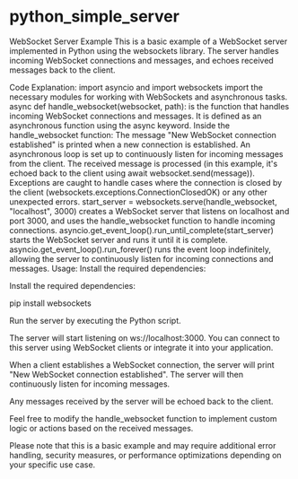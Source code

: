 # python_simple_server

WebSocket Server Example
This is a basic example of a WebSocket server implemented in Python using the websockets library. The server handles incoming WebSocket connections and messages, and echoes received messages back to the client.

Code Explanation:
import asyncio and import websockets import the necessary modules for working with WebSockets and asynchronous tasks.
async def handle_websocket(websocket, path): is the function that handles incoming WebSocket connections and messages. It is defined as an asynchronous function using the async keyword.
Inside the handle_websocket function:
The message "New WebSocket connection established" is printed when a new connection is established.
An asynchronous loop is set up to continuously listen for incoming messages from the client.
The received message is processed (in this example, it's echoed back to the client using await websocket.send(message)).
Exceptions are caught to handle cases where the connection is closed by the client (websockets.exceptions.ConnectionClosedOK) or any other unexpected errors.
start_server = websockets.serve(handle_websocket, "localhost", 3000) creates a WebSocket server that listens on localhost and port 3000, and uses the handle_websocket function to handle incoming connections.
asyncio.get_event_loop().run_until_complete(start_server) starts the WebSocket server and runs it until it is complete.
asyncio.get_event_loop().run_forever() runs the event loop indefinitely, allowing the server to continuously listen for incoming connections and messages.
Usage:
Install the required dependencies:

Install the required dependencies:

pip install websockets

Run the server by executing the Python script.

The server will start listening on ws://localhost:3000. You can connect to this server using WebSocket clients or integrate it into your application.

When a client establishes a WebSocket connection, the server will print "New WebSocket connection established". The server will then continuously listen for incoming messages.

Any messages received by the server will be echoed back to the client.

Feel free to modify the handle_websocket function to implement custom logic or actions based on the received messages.

Please note that this is a basic example and may require additional error handling, security measures, or performance optimizations depending on your specific use case.

